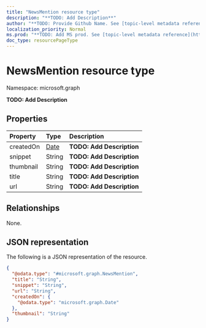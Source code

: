 ```yaml
---
title: "NewsMention resource type"
description: "**TODO: Add Description**"
author: "**TODO: Provide Github Name. See [topic-level metadata reference](https://msgo.azurewebsites.net/add/document/guidelines/metadata.html#topic-level-metadata)**"
localization_priority: Normal
ms.prod: "**TODO: Add MS prod. See [topic-level metadata reference](https://msgo.azurewebsites.net/add/document/guidelines/metadata.html#topic-level-metadata)**"
doc_type: resourcePageType
---
```


# NewsMention resource type

Namespace: microsoft.graph

**TODO: Add Description**

## Properties
|Property|Type|Description|
|:---|:---|:---|
|createdOn|[Date](../resources/date.md)|**TODO: Add Description**|
|snippet|String|**TODO: Add Description**|
|thumbnail|String|**TODO: Add Description**|
|title|String|**TODO: Add Description**|
|url|String|**TODO: Add Description**|

## Relationships
None.

## JSON representation
The following is a JSON representation of the resource.
<!-- {
  "blockType": "resource",
  "@odata.type": "microsoft.graph.NewsMention"
}
-->
``` json
{
  "@odata.type": "#microsoft.graph.NewsMention",
  "title": "String",
  "snippet": "String",
  "url": "String",
  "createdOn": {
    "@odata.type": "microsoft.graph.Date"
  },
  "thumbnail": "String"
}
```

